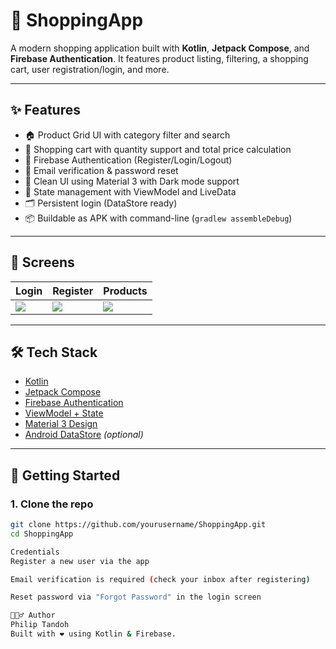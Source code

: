 # 🛒 ShoppingApp

A modern shopping application built with **Kotlin**, **Jetpack Compose**, and **Firebase Authentication**. It features product listing, filtering, a shopping cart, user registration/login, and more.

---

## ✨ Features

- 🏠 Product Grid UI with category filter and search
- 🛒 Shopping cart with quantity support and total price calculation
- 🔐 Firebase Authentication (Register/Login/Logout)
- 📩 Email verification & password reset
- 🎨 Clean UI using Material 3 with Dark mode support
- 🧠 State management with ViewModel and LiveData
- 🗂️ Persistent login (DataStore ready)
- 📦 Buildable as APK with command-line (`gradlew assembleDebug`)

---

## 📱 Screens

| Login | Register | Products |
|-------|----------|----------|
| ![](screenshots/login.png) | ![](screenshots/register.png) | ![](screenshots/products.png) |

---

## 🛠️ Tech Stack

- [Kotlin](https://kotlinlang.org/)
- [Jetpack Compose](https://developer.android.com/jetpack/compose)
- [Firebase Authentication](https://firebase.google.com/docs/auth)
- [ViewModel + State](https://developer.android.com/topic/libraries/architecture/viewmodel)
- [Material 3 Design](https://m3.material.io/)
- [Android DataStore](https://developer.android.com/topic/libraries/architecture/datastore) *(optional)*

---

## 🚀 Getting Started

### 1. Clone the repo

```bash
git clone https://github.com/yourusername/ShoppingApp.git
cd ShoppingApp

Credentials
Register a new user via the app

Email verification is required (check your inbox after registering)

Reset password via "Forgot Password" in the login screen

🙋🏾‍♂️ Author
Philip Tandoh
Built with ❤️ using Kotlin & Firebase.